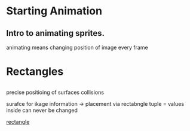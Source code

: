 # Starting Animation
## Intro to animating sprites.

animating means changing position of image every frame


# Rectangles
##
precise positioing of surfaces
collisions

surafce for ikage information -> placement via rectabngle
tuple = values inside can never be changed

[rectangle](https://ibb.co/mSbtGt1) 

